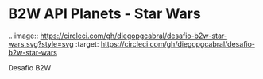 # B2W API Planets - Star Wars


.. image:: https://circleci.com/gh/diegopgcabral/desafio-b2w-star-wars.svg?style=svg
    :target: https://circleci.com/gh/diegopgcabral/desafio-b2w-star-wars

Desafio B2W
